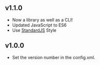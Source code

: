 ## v1.1.0
- Now a library as well as a CLI!
- Updated JavaScript to ES6
- Use [StandardJS](https://standardjs.com/) Style

## v1.0.0
* Set the version number in the config.xml.
